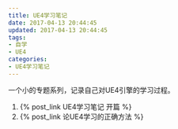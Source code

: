 ```yaml
---
title: UE4学习笔记
date: 2017-04-13 20:44:45
updated: 2017-04-13 20:44:45
tags:
- 自学
- UE4
categories:
- UE4学习笔记
---
```


一个小的专题系列，记录自己对UE4引擎的学习过程。


1. {% post_link UE4学习笔记 开篇 %}
2. {% post_link 论UE4学习的正确方法 %}